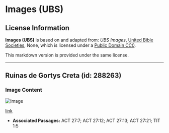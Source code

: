 # Images (UBS)

## License Information

**Images (UBS)** is based on and adapted from: _UBS Images_, [United Bible Societies](https://unitedbiblesocieties.org/), None, which is licensed under a [Public Domain CC0](https://creativecommons.org/public-domain/cc0/).

This markdown version is provided under the same license.



--------------------------------

## Ruinas de Gortys Creta (id: 288263)

### Image Content

![Image](https://cdn.aquifer.bible/aquifer-content/resources/Media/WEB-0272_gortys_ruins_crete.jpg)

[link](https://cdn.aquifer.bible/aquifer-content/resources/Media/WEB-0272_gortys_ruins_crete.jpg)

* **Associated Passages:** ACT 27:7; ACT 27:12; ACT 27:13; ACT 27:21; TIT 1:5

